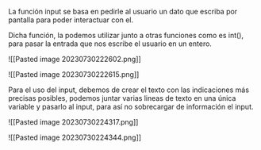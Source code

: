 La función input se basa en pedirle al usuario un dato que escriba por pantalla para poder interactuar con el.

Dicha función, la podemos utilizar junto a otras funciones como es int(), para pasar la entrada que nos escribe el usuario en un entero.

![[Pasted image 20230730222602.png]]

![[Pasted image 20230730222615.png]]

Para el uso del input, debemos de crear el texto con las indicaciones más precisas posibles,
podemos juntar varias lineas de texto en una única variable y pasarlo al input, para así no sobrecargar de información el input.

![[Pasted image 20230730224317.png]]

![[Pasted image 20230730224344.png]]



